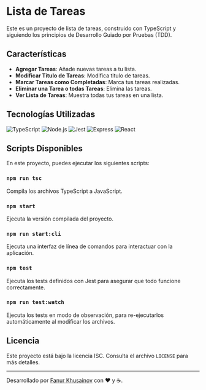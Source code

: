 # Lista de Tareas

Este es un proyecto de lista de tareas, construido con TypeScript y siguiendo los principios de Desarrollo Guiado por Pruebas (TDD). 

## Características

- **Agregar Tareas**: Añade nuevas tareas a tu lista.
- **Modificar Titulo de Tareas**: Modifica titulo de tareas.
- **Marcar Tareas como Completadas**: Marca tus tareas realizadas.
- **Eliminar una Tarea o todas Tareas**: Elimina las tareas.
- **Ver Lista de Tareas**: Muestra todas tus tareas en una lista.

## Tecnologías Utilizadas

![TypeScript](https://img.shields.io/badge/-TypeScript-3178C6?style=flat-square&logo=typescript&logoColor=white)
![Node.js](https://img.shields.io/badge/-Node.js-339933?style=flat-square&logo=nodedotjs&logoColor=white)
![Jest](https://img.shields.io/badge/-Jest-C21325?style=flat-square&logo=jest&logoColor=white)
![Express](https://img.shields.io/badge/-Express-000000?style=flat-square&logo=express&logoColor=white)
![React](https://img.shields.io/badge/-React-61DAFB?style=flat-square&logo=react&logoColor=white)

## Scripts Disponibles

En este proyecto, puedes ejecutar los siguientes scripts:


### `npm run tsc`
Compila los archivos TypeScript a JavaScript.

### `npm start`
Ejecuta la versión compilada del proyecto.

### `npm run start:cli`
Ejecuta una interfaz de línea de comandos para interactuar con la aplicación.

### `npm test`
Ejecuta los tests definidos con Jest para asegurar que todo funcione correctamente.

### `npm run test:watch`
Ejecuta los tests en modo de observación, para re-ejecutarlos automáticamente al modificar los archivos.

## Licencia

Este proyecto está bajo la licencia ISC. Consulta el archivo `LICENSE` para más detalles.

---

Desarrollado por [Fanur Khusainov](https://github.com/Fanur1991) con ❤️ y ☕.
